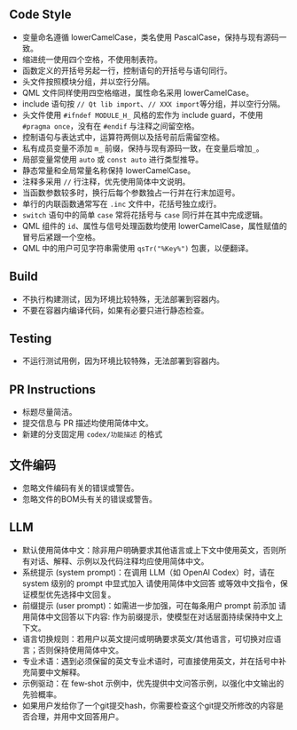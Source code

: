 ## Code Style
- 变量命名遵循 lowerCamelCase，类名使用 PascalCase，保持与现有源码一致。
- 缩进统一使用四个空格，不使用制表符。
- 函数定义的开括号另起一行，控制语句的开括号与语句同行。
- 头文件按照模块分组，并以空行分隔。
- QML 文件同样使用四空格缩进，属性命名采用 lowerCamelCase。
- include 语句按 `// Qt lib import`、`// XXX import`等分组，并以空行分隔。
- 头文件使用 `#ifndef MODULE_H_` 风格的宏作为 include guard，不使用 `#pragma once`，没有在 `#endif` 与注释之间留空格。
- 控制语句与表达式中，运算符两侧以及括号前后需留空格。
- 私有成员变量不添加 `m_` 前缀，保持与现有源码一致，在变量后增加`_`。
- 局部变量常使用 `auto` 或 `const auto` 进行类型推导。
- 静态常量和全局常量名称保持 lowerCamelCase。
- 注释多采用 `//` 行注释，优先使用简体中文说明。
- 当函数参数较多时，换行后每个参数独占一行并在行末加逗号。
- 单行的内联函数通常写在 `.inc` 文件中，花括号独立成行。
- `switch` 语句中的简单 `case` 常将花括号与 `case` 同行并在其中完成逻辑。
- QML 组件的 `id`、属性与信号处理函数均使用 lowerCamelCase，属性赋值的冒号后紧跟一个空格。
- QML 中的用户可见字符串需使用 `qsTr("%Key%")` 包裹，以便翻译。

## Build
- 不执行构建测试，因为环境比较特殊，无法部署到容器内。
- 不要在容器内编译代码，如果有必要只进行静态检查。

## Testing
- 不运行测试用例，因为环境比较特殊，无法部署到容器内。

## PR Instructions
- 标题尽量简洁。
- 提交信息与 PR 描述均使用简体中文。
- 新建的分支固定用 `codex/功能描述` 的格式

## 文件编码
- 忽略文件编码有关的错误或警告。
- 忽略文件的BOM头有关的错误或警告。

## LLM
- 默认使用简体中文：除非用户明确要求其他语言或上下文中使用英文，否则所有对话、解释、示例以及代码注释均应使用简体中文。
- 系统提示 (system prompt)：在调用 LLM（如 OpenAI Codex）时，请在 system 级别的 prompt 中显式加入 请使用简体中文回答 或等效中文指令，保证模型优先选择中文回复。
- 前缀提示 (user prompt)：如需进一步加强，可在每条用户 prompt 前添加 请用简体中文回答以下内容: 作为前缀提示，使模型在对话层面持续保持中文上下文。
- 语言切换规则：若用户以英文提问或明确要求英文/其他语言，可切换对应语言；否则保持使用简体中文。
- 专业术语：遇到必须保留的英文专业术语时，可直接使用英文，并在括号中补充简要中文解释。
- 示例驱动：在 few‑shot 示例中，优先提供中文问答示例，以强化中文输出的先验概率。
- 如果用户发给你了一个git提交hash，你需要检查这个git提交所修改的内容是否合理，并用中文回答用户。

